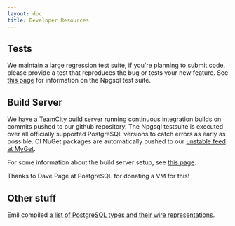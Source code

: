 ```yaml
---
layout: doc
title: Developer Resources
---
```


## Tests

We maintain a large regression test suite, if you're planning to submit code, please provide a test
that reproduces the bug or tests your new feature. See [this page](dev/tests.html) for information on the
Npgsql test suite.

## Build Server

We have a [TeamCity build server](https://www.jetbrains.com/teamcity/) running continuous integration builds
on commits pushed to our github repository. The Npgsql testsuite is executed over all officially supported
PostgreSQL versions to catch errors as early as possible. CI NuGet packages are automatically pushed to our
[unstable feed at MyGet](https://www.myget.org/F/npgsql-unstable).

For some information about the build server setup, see [this page](dev/build-server.html).

Thanks to Dave Page at PostgreSQL for donating a VM for this!

## Other stuff

Emil compiled [a list of PostgreSQL types and their wire representations](dev/types.html).


